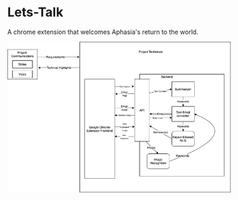 # Lets-Talk
A chrome extension that welcomes Aphasia's return to the world. 

<img src="./ProjectView.png" width="833" >
